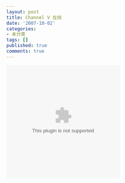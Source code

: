 ```yaml
---
layout: post
title: Channel V 在线
date: '2007-10-02'
categories:
- 未分类
tags: []
published: true
comments: true
---
```

<p><object classid="clsid:6BF52A52-394A-11D3-B153-00C04F79FAA6" codebase="http://activex.microsoft.com/activex/controls/mplayer/en/nsmp2inf.cab#Version=5,1,52,701" width="299" height="299">
	<param name="src" value="mms://61.139.37.135/v" />
	<param name="url" value="mms://61.139.37.135/v" />
	<param name="width" value="299" />
	<param name="height" value="299" />
	<embed type="application/x-mplayer2" src="mms://61.139.37.135/v" width="299" height="299"></embed>
</object>
</p>
